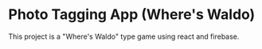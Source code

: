 # Photo Tagging App (Where's Waldo)

This project is a "Where's Waldo" type game using react and firebase.